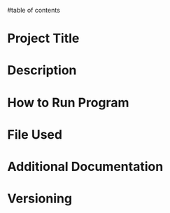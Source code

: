 #table of contents
# Project Title
# Description
# How to Run Program
# File Used
# Additional Documentation
# Versioning 


